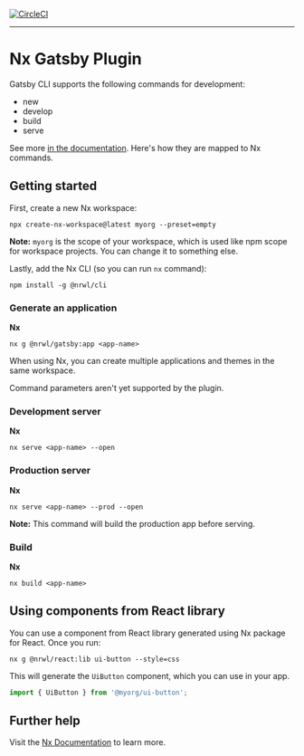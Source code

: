 [![CircleCI](https://circleci.com/gh/nrwl/gatsby.svg?style=svg)](https://circleci.com/gh/nrwl/gatsby)

<hr>

# Nx Gatsby Plugin

Gatsby CLI supports the following commands for development:

- new
- develop
- build
- serve

See more [in the documentation](https://www.gatsbyjs.org/docs/gatsby-cli/). Here's how they are mapped to Nx commands.

## Getting started

First, create a new Nx workspace:

```
npx create-nx-workspace@latest myorg --preset=empty
```

**Note:** `myorg` is the scope of your workspace, which is used like npm scope for workspace projects. You can change it to something else.

Lastly, add the Nx CLI (so you can run `nx` command):

```
npm install -g @nrwl/cli 
```

### Generate an application

**Nx**

```
nx g @nrwl/gatsby:app <app-name>
```

When using Nx, you can create multiple applications and themes in the same workspace.

Command parameters aren't yet supported by the plugin.

### Development server

**Nx**

```
nx serve <app-name> --open
```

### Production server

**Nx**

```
nx serve <app-name> --prod --open
```

**Note:** This command will build the production app before serving.


### Build

**Nx**

```
nx build <app-name>
```

## Using components from React library

You can use a component from React library generated using Nx package for React. Once you run:

```
nx g @nrwl/react:lib ui-button --style=css
```

This will generate the `UiButton` component, which you can use in your app.

```jsx
import { UiButton } from '@myorg/ui-button';
```

## Further help

Visit the [Nx Documentation](https://nx.dev) to learn more.
